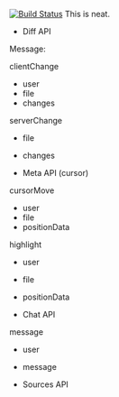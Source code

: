 [![Build Status](https://travis-ci.com/LongLiveCHIEF/co-code.svg?token=SRu6BZ6mnfCwGqHxYw4m&branch=master)](https://travis-ci.com/LongLiveCHIEF/co-code)
This is neat.

- Diff API

Message:

clientChange
 - user
 - file
 - changes

serverChange
 - file
 - changes

- Meta API (cursor)

cursorMove
 - user
 - file
 - positionData

highlight
 - user
 - file
 - positionData

- Chat API

message
 - user
 - message
 
- Sources API
